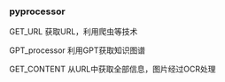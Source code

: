 ### pyprocessor

GET_URL 获取URL，利用爬虫等技术

GPT_processor 利用GPT获取知识图谱

GET_CONTENT 从URL中获取全部信息，图片经过OCR处理